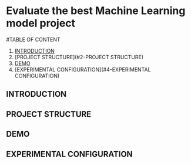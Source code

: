 # Evaluate the best Machine Learning model project
 
 #TABLE OF CONTENT
1. [INTRODUCTION](#1-Introduction)
2. [PROJECT STRUCTURE](#2-PROJECT STRUCTURE)
3. [DEMO](#3-DEMO)
4. [EXPERIMENTAL CONFIGURATION](#4-EXPERIMENTAL CONFIGURATION)

## INTRODUCTION

## PROJECT STRUCTURE

## DEMO

## EXPERIMENTAL CONFIGURATION
